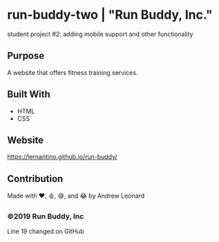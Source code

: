 # run-buddy-two | "Run Buddy, Inc."
student project #2: adding mobile support and other functionality

## Purpose
A website that offers fitness training services.

## Built With
* HTML
* CSS

## Website
https://lernantino.github.io/run-buddy/

## Contribution
Made with ❤️, 🩸, 😅, and 😂 by Andrew Leonard

### ©️2019 Run Buddy, Inc 

Line 19 changed on GitHub
